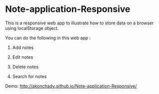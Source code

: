 Note-application-Responsive
===========================

This is a responsive web app to illustrate how to store data on a browser using localStorage object.

You can do the following in this web app :

1. Add notes

2. Edit notes

3. Delete notes

4. Search for notes

Demo: http://akonchady.github.io/Note-application-Responsive/
